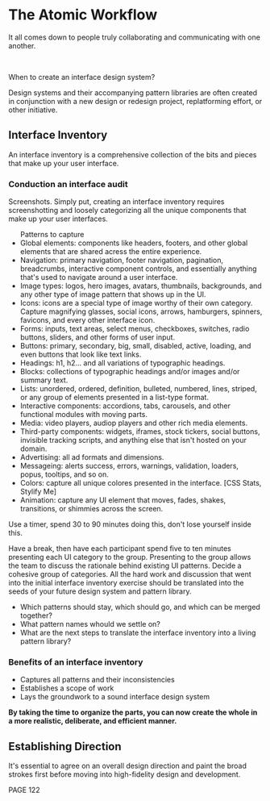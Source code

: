 <h1>The Atomic Workflow</h1>
<p>It all comes down to people truly collaborating and communicating with one another.</p>
<br>
<p>When to create an interface design system?</p>
<p>Design systems and their accompanying pattern libraries are often created in conjunction with a new design or redesign project, replatforming effort, or other initiative.</p>
<h2>Interface Inventory</h2>
<p>An interface inventory is a comprehensive collection of the bits and pieces that make up your user interface.</p>
<h3>Conduction an interface audit</h3>
<p>Screenshots. Simply put, creating an interface inventory requires screenshotting and loosely categorizing all the unique components that make up your user interfaces.</p>
<ul>Patterns to capture
   <li>Global elements: components like headers, footers, and other global elements that are shared acress the entire experience.</li>
  <li>Navigation: primary navigation, footer navigation, pagination, breadcrumbs, interactive component controls, and essentially anything that's used to navigate around a user interface.</li>
  <li>Image types: logos, hero images, avatars, thumbnails, backgrounds, and any other type of image pattern that shows up in the UI.</li>
  <li>Icons: icons are a special type of image worthy of their own category. Capture magnifying glasses, social icons, arrows, hamburgers, spinners, favicons, and every other interface icon.</li>
  <li>Forms: inputs, text areas, select menus, checkboxes, switches, radio buttons, sliders, and other forms of user input.</li>
  <li>Buttons: primary, secondary, big, small, disabled, active, loading, and even buttons that look like text links.</li>
  <li>Headings: h1, h2... and all variations of typographic headings.</li>
  <li>Blocks: collections of typographic headings and/or images and/or summary text.</li>
  <li>Lists: unordered, ordered, definition, bulleted, numbered, lines, striped, or any group of elements presented in a list-type format.</li>
  <li>Interactive components: accordions, tabs, carousels, and other functional modules with moving parts.</li>
  <li>Media: video players, audiop players and other rich media elements.</li>
  <li>Third-party components: widgets, iframes, stock tickers, social buttons, invisible tracking scripts, and anything else that isn't hosted on your domain.</li>
  <li>Advertising: all ad formats and dimensions.</li>
  <li>Messageing: alerts success, errors, warnings, validation, loaders, popus, tooltips, and so on.</li>
  <li>Colors: capture all unique colores presented in the interface. [CSS Stats, Stylify Me]</li>
  <li>Animation: capture any UI element that moves, fades, shakes, transitions, or shimmies across the screen.</li>
</ul>
<p>Use a timer, spend 30 to 90 minutes doing this, don't lose yourself inside this.</p>
<p>Have a break, then have each participant spend five to ten minutes presenting each UI category to the group. Presenting to the group allows the team to discuss the rationale behind existing UI patterns. Decide a cohesive group of categories. All the hard work and discussion that went into the initial interface inventory exercise should be translated into the seeds of your future design system and pattern library.</p>
<ul><li>Which patterns should stay, which should go, and which can be merged together?</li>
  <li>What pattern names whould we settle on?</li>
  <li>What are the next steps to translate the interface inventory into a living pattern library?</li>
</ul>
<h3>Benefits of an interface inventory</h3>
<ul><li>Captures all patterns and their inconsistencies</li>
  <li>Establishes a scope of work</li>
  <li>Lays the groundwork to a sound interface design system</li>
</ul>
<p><strong>By taking the time to organize the parts, you can now create the whole in a more realistic, deliberate, and efficient manner.</strong></p>
<h2>Establishing Direction</h2>
<p>It's essential to agree on an overall design direction and paint the broad strokes first before moving into high-fidelity design and development.</p>
PAGE 122
